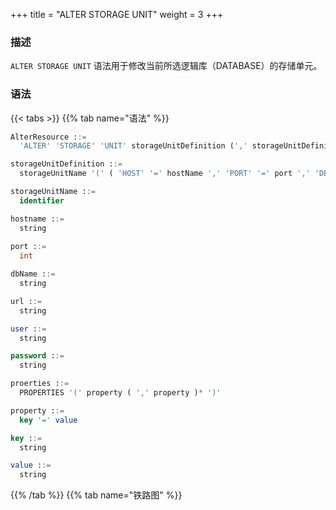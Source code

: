 +++
title = "ALTER STORAGE UNIT"
weight = 3
+++

### 描述

`ALTER STORAGE UNIT` 语法用于修改当前所选逻辑库（DATABASE）的存储单元。

### 语法

{{< tabs >}}
{{% tab name="语法" %}}
```sql
AlterResource ::=
  'ALTER' 'STORAGE' 'UNIT' storageUnitDefinition (',' storageUnitDefinition)*

storageUnitDefinition ::=
  storageUnitName '(' ( 'HOST' '=' hostName ',' 'PORT' '=' port ',' 'DB' '=' dbName  |  'URL' '=' url  ) ',' 'USER' '=' user (',' 'PASSWORD' '=' password )?  (',' proerties)?')'

storageUnitName ::=
  identifier

hostname ::=
  string
    
port ::=
  int

dbName ::=
  string

url ::=
  string

user ::=
  string

password ::=
  string

proerties ::=
  PROPERTIES '(' property ( ',' property )* ')'

property ::=
  key '=' value

key ::=
  string

value ::=
  string
```
{{% /tab %}}
{{% tab name="铁路图" %}}
<iframe frameborder="0" name="diagram" id="diagram" width="100%" height="100%"></iframe>
{{% /tab %}}
{{< /tabs >}}

### 补充说明

- 修改存储单元前请确认已经在 Proxy 中创建逻辑数据库，并执行 `use` 命令成功选择一个逻辑数据库；
- `ALTER STORAGE UNIT`不允许改变该存储单元关联的真实数据源；
- `ALTER STORAGE UNIT`会发生连接池的切换，这个操作可能对进行中的业务造成影响，请谨慎使用；
- 确认添加的存储单元是可以正常连接的， 否则将不能添加成功；
- `storageUnitName` 区分大小写；
- `storageUnitName` 在当前逻辑库中需要唯一；
- `storageUnitName` 命名只允许使用字母、数字以及 `_` ，且必须以字母开头；
- `poolProperty` 用于自定义连接池参数，`key` 必须和连接池参数名一致，`value` 支持 int 和 String 类型；
- 当 `password` 包含特殊字符时，建议使用 string 形式；例如 `password@123`的 string 形式为 `"password@123"`。

### 示例

- 使用标准模式修改存储单元

```sql
ALTER STORAGE UNIT su_0 (
    HOST="127.0.0.1",
    PORT=3306,
    DB="db_0",
    USER="root",
    PASSWORD="root"
);
```

- 使用标准模式修改存储单元并设置连接池参数

```sql
ALTER STORAGE UNIT su_1 (
    HOST="127.0.0.1",
    PORT=3306,
    DB="db_1",
    USER="root",
    PASSWORD="root",
    PROPERTIES("maximumPoolSize"=10)
);
```

- 使用 URL 模式修改存储单元并设置连接池参数

```sql
ALTER STORAGE UNIT su_2 (
    URL="jdbc:mysql://127.0.0.1:3306/db_2?serverTimezone=UTC&useSSL=false",
    USER="root",
    PASSWORD="root",
    PROPERTIES("maximumPoolSize"=10,"idleTimeout"="30000")
);
```

### 保留字

`ALTER`、`STORAGE`、`UNIT`、`HOST`、`PORT`、`DB`、`USER`、`PASSWORD`、`PROPERTIES`、`URL`

### 相关链接

- [保留字](/cn/reference/distsql/syntax/reserved-word/)
